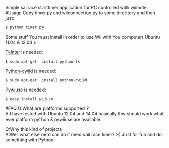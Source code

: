 
Simple sailrace starttimer application for PC controlled with wiimote. 
#Usage
Copy timer.py and wiiconnection.py to some directory and then just:
    
    $ python timer.py

Some stuff You must install in order to use Wii with You computer( Ubuntu 11.04 & 12.04 ):

[TkInter](http://wiki.python.org/moin/TkInter) Is needed:


    $ sudo apt-get  install python-tk

[Python-cwiid](http://talk.maemo.org/showthread.php?t=60178) is needed:

    $ sudo apt-get  install python-cwiid 

[Pywiuse]( http://code.google.com/p/pywiiuse/) is needed:
   
    $ easy_install wiiuse


#FAQ
Q:What are platforms supported ?  
A:I have tested with Ubuntu 12.04 and 14.04 basically this should work what ever platform python & pywiiuse are available.  

Q:Why this kind of projects  
A:Well what else nerd can do if need sail race timer? :-) Just for fun and do something with Python.  

 
